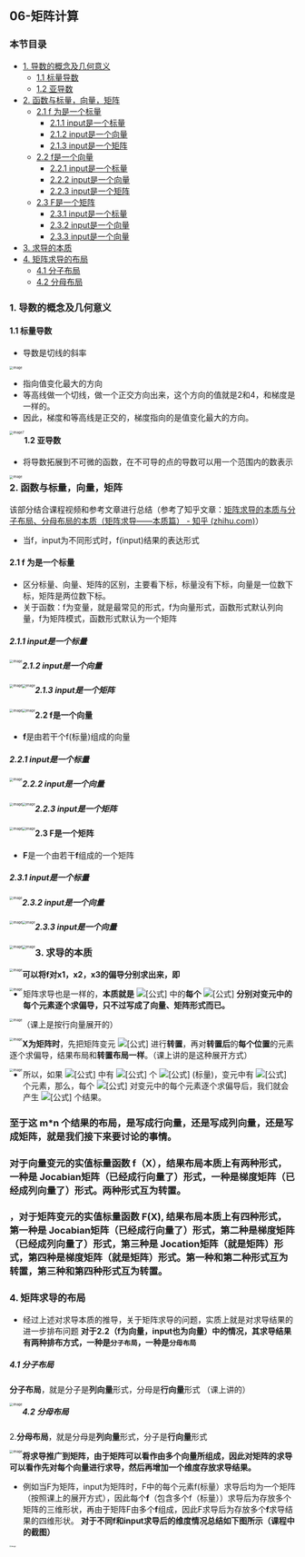 ## 06-矩阵计算

### 本节目录

- [1. 导数的概念及几何意义](#1-导数的概念及几何意义)
  - [1.1 标量导数](#11-标量导数)
  - [1.2 亚导数](#12-亚导数)
- [2. 函数与标量，向量，矩阵](#2-函数与标量向量矩阵)
  - [2.1 f 为是一个标量](#21-f-为是一个标量)
    - [2.1.1 input是一个标量](#211-input是一个标量)
    - [2.1.2 input是一个向量](#212-input是一个向量)
    - [2.1.3 input是一个矩阵](#213-input是一个矩阵)
  - [2.2 f是一个向量](#22-f是一个向量)
    - [2.2.1 input是一个标量](#221-input是一个标量)
    - [2.2.2 input是一个向量](#222-input是一个向量)
    - [2.2.3 input是一个矩阵](#223-input是一个矩阵)
  - [2.3 F是一个矩阵](#23-f是一个矩阵)
    - [2.3.1 input是一个标量](#231-input是一个标量)
    - [2.3.2 input是一个向量](#232-input是一个向量)
    - [2.3.3 input是一个向量](#233-input是一个向量)
- [3. 求导的本质](#3-求导的本质)
- [4. 矩阵求导的布局](#4-矩阵求导的布局)
    - [4.1 分子布局](#41-分子布局)
    - [4.2 分母布局](#42-分母布局)

### 1. 导数的概念及几何意义

#### 1.1 标量导数

+ 导数是切线的斜率

<img src="../imgs/06/06-01.png" alt="image" style="zoom: 40%;" />

+ 指向值变化最大的方向
+ 等高线做一个切线，做一个正交方向出来，这个方向的值就是2和4，和梯度是一样的。
+ 因此，梯度和等高线是正交的，梯度指向的是值变化最大的方向。

<img src="../imgs/06/06-02.png" alt="image7" style="zoom: 40%; float: left;" />

#### 1.2 亚导数

+ 将导数拓展到不可微的函数，在不可导的点的导数可以用一个范围内的数表示

<img src="../imgs/06/06-03.png" alt="image" style="zoom: 40%; float: left;" />

### 2. 函数与标量，向量，矩阵

该部分结合课程视频和参考文章进行总结（参考了知乎文章：[矩阵求导的本质与分子布局、分母布局的本质（矩阵求导——本质篇） - 知乎 (zhihu.com)](https://zhuanlan.zhihu.com/p/263777564)）
+ 当f，input为不同形式时，f(input)结果的表达形式

#### 2.1 f 为是一个标量
+ 区分标量、向量、矩阵的区别，主要看下标，标量没有下标，向量是一位数下标，矩阵是两位数下标。
+ 关于函数：f为变量，就是最常见的形式，f为向量形式，函数形式默认列向量，f为矩阵模式，函数形式默认为一个矩阵

##### 2.1.1 input是一个标量

<img src="../imgs/06/06-04.png" alt="image" style="zoom:40%;float:left" />

##### 2.1.2 input是一个向量

<img src="../imgs/06/06-05.png" alt="image" style="zoom:40%;float:left" />

<img src="../imgs/06/06-06.png" alt="image" style="zoom: 40%; float: left;" />

##### 2.1.3 input是一个矩阵

<img src="../imgs/06/06-07.png" alt="image" style="zoom:40%;float:left" />

<img src="../imgs/06/06-08.png" alt="image" style="zoom:40%;float:left" />

#### 2.2 f是一个向量

+ **f**是由若干个f(标量)组成的向量

##### 2.2.1 input是一个标量

<img src="../imgs/06/06-09.png" alt="image" style="zoom: 40%;float:left" />

##### 2.2.2 input是一个向量

<img src="../imgs/06/06-10.png" alt="image" style="zoom:40%;float:left" />

<img src="../imgs/06/06-11.png" alt="image" style="zoom:40%;float:left" />

##### 2.2.3 input是一个矩阵

<img src="../imgs/06/06-12.png" alt="image" style="zoom:40%;float:left" />

<img src="../imgs/06/06-13.png" alt="image" style="zoom:40%;float:left" />

#### 2.3 F是一个矩阵

+ **F**是一个由若干**f**组成的一个矩阵

##### 2.3.1 input是一个标量

<img src="../imgs/06/06-14.png" alt="image" style="zoom:40%;float:left" />

##### 2.3.2 input是一个向量

<img src="../imgs/06/06-15.png" alt="image" style="zoom:40%;float:left" />

<img src="../imgs/06/06-16.png" alt="image" style="zoom:40%;float:left" />

##### 2.3.3 input是一个向量

<img src="../imgs/06/06-17.png" alt="image" style="zoom:40%;float:left" />

<img src="../imgs/06/06-18.png" alt="image" style="zoom:40%;float:left" />

### 3. 求导的本质

<img src="../imgs/06/06-19.png" alt="image" style="zoom:40%;float:left" />

**可以将f对x1，x2，x3的偏导分别求出来，即**

<img src="../imgs/06/06-20.png" alt="image" style="zoom:40%;float:left" />

+ 矩阵求导也是一样的，**本质就是** ![[公式]](https://www.zhihu.com/equation?tex=%5Ctext%7Bfunction%7D) 中的**每个** ![[公式]](https://www.zhihu.com/equation?tex=f) **分别对变元中的每个元素逐个求偏导，只不过写成了向量、矩阵形式而已。**

<img src="../imgs/06/06-21.png" alt="image" style="zoom:40%;float:left" />

（课上是按行向量展开的）

<img src="../imgs/06/06-22.png" alt="image" style="zoom:40%;float:left" />

**X为矩阵时**，先把矩阵变元 ![[公式]](https://www.zhihu.com/equation?tex=%5Cpmb%7BX%7D) 进行**转置**，再对**转置后**的**每个位置**的元素逐个求偏导，结果布局和**转置布局一样**。（课上讲的是这种展开方式）

<img src="../imgs/06/06-23.png" alt="image" style="zoom:40%;float:left" />

+ 所以，如果 ![[公式]](https://www.zhihu.com/equation?tex=%5Ctext%7Bfunction%7D) 中有 ![[公式]](https://www.zhihu.com/equation?tex=m) 个 ![[公式]](https://www.zhihu.com/equation?tex=f) (标量)，变元中有 ![[公式]](https://www.zhihu.com/equation?tex=n) 个元素，那么，每个 ![[公式]](https://www.zhihu.com/equation?tex=f) 对变元中的每个元素逐个求偏导后，我们就会产生 ![[公式]](https://www.zhihu.com/equation?tex=m+%5Ctimes+n) 个结果。

 ### 至于这 m*n 个结果的布局，是写成行向量，还是写成列向量，还是写成矩阵，就是我们接下来要讨论的事情。
 ### 对于向量变元的实值标量函数 f（X），结果布局本质上有两种形式，一种是 Jocabian矩阵（已经成行向量了）形式，一种是梯度矩阵（已经成列向量了）形式。两种形式互为转置。
 ### ，对于矩阵变元的实值标量函数 F(X), 结果布局本质上有四种形式，第一种是 Jocabian矩阵（已经成行向量了）形式，第二种是梯度矩阵（已经成列向量了）形式，第三种是  Jocation矩阵（就是矩阵）形式，第四种是梯度矩阵（就是矩阵）形式。第一种和第二种形式互为转置，第三种和第四种形式互为转置。

### 4. 矩阵求导的布局
+ 经过上述对求导本质的推导，关于矩阵求导的问题，实质上就是对求导结果的进一步排布问题
**对于2.2（f为向量，input也为向量）中的情况，其求导结果有两种排布方式，一种是`分子布局`，一种是`分母布局`**

##### 4.1 分子布局
**分子布局**，就是分子是**列向量**形式，分母是**行向量**形式 （课上讲的）

<img src="../imgs/06/06-24.png" alt="image" style="zoom:40%;float:left" />

##### 4.2 分母布局
2.**分母布局**，就是分母是**列向量**形式，分子是**行向量**形式

<img src="../imgs/06/06-25.png" alt="image" style="zoom:40%;float:left;" />

**将求导推广到矩阵，由于矩阵可以看作由多个向量所组成，因此对矩阵的求导可以看作先对每个向量进行求导，然后再增加一个维度存放求导结果。**

+  例如当F为矩阵，input为矩阵时，F中的每个元素f(标量）求导后均为一个矩阵（按照课上的展开方式），因此每个**f**（包含多个f（标量））求导后为存放多个矩阵的三维形状，再由于矩阵F由多个**f**组成，因此F求导后为存放多个**f**求导结果的四维形状。
**对于不同f和input求导后的维度情况总结如下图所示（课程中的截图）**

<img src="../imgs/06/06-26.png" alt="image" style="zoom: 20%; float: left;" />
